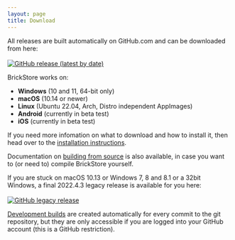 ```yaml
---
layout: page
title: Download
---
```

All releases are built automatically on GitHub.com and can be downloaded from here:<br><br>
[![GitHub release (latest by date)](https://img.shields.io/github/v/release/rgriebl/brickstore?label=Download%20BrickStore&color=469BC3&style=for-the-badge)](https://github.com/rgriebl/brickstore/releases/latest)

BrickStore works on:
* **Windows** (10 and 11, 64-bit only)
* **macOS** (10.14 or newer)
* **Linux** (Ubuntu 22.04, Arch, Distro independent AppImages)
* **Android** (currently in beta test)
* **iOS** (currently in beta test)

If you need more infomation on what to download and how to install it, then
head over to the [installation instructions](installation).

Documentation on [building from source](compile) is also available, in case
you want to (or need to) compile BrickStore yourself.

If you are stuck on macOS 10.13 or Windows 7, 8 and 8.1 or a 32bit Windows,
a final 2022.4.3 legacy release is available for you here:<br><br>
[![GitHub legacy release](https://img.shields.io/static/v1?message=v2022.4.3&label=Legacy%20Version&color=inactive&style=for-the-badge)](https://github.com/rgriebl/brickstore/releases/v2022.4.3)

<i class="fas fa-tools"></i> [Development builds](https://github.com/rgriebl/brickstore/actions/workflows/build_cmake.yml)
are created automatically for every commit to the git repository, but they
are only accessible if you are logged into your GitHub account (this is a
GitHub restriction).
